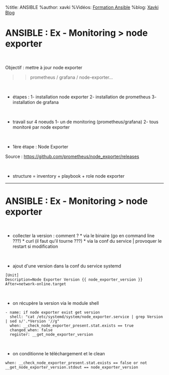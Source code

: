 %title: ANSIBLE
%author: xavki
%Vidéos: [Formation Ansible](https://www.youtube.com/playlist?list=PLn6POgpklwWoCpLKOSw3mXCqbRocnhrh-)
%blog: [Xavki Blog](https://xavki.blog)


# ANSIBLE : Ex - Monitoring > node exporter


<br>

Objectif : mettre à jour node exporter

>> prometheus / grafana / node-exporter...

<br>

* étapes :
		1- installation node exporter
		2- installation de prometheus
		3- installation de grafana

<br>

* travail sur 4 noeuds
		1- un de monitoring (prometheus/grafana)
		2- tous monitoré par node exporter

<br>

* 1ère étape : Node Exporter

Source : https://github.com/prometheus/node_exporter/releases

<br>

* structure = inventory + playbook + role node exporter

----------------------------------------------------------------------------------------

# ANSIBLE : Ex - Monitoring > node exporter


<br>

* collecter la version : comment ?
		* via le binaire (go en command line ???)
		* curl (il faut qu'il tourne ???)
		* via la conf du service | provoquer le restart si modification

<br>

* ajout d'une version dans la conf du service systemd

```
[Unit]
Description=Node Exporter Version {{ node_exporter_version }}
After=network-online.target
```

<br>

* on récupère la version via le module shell

```
- name: if node exporter exist get version
  shell: "cat /etc/systemd/system/node_exporter.service | grep Version | sed s/'.*Version '//g"
  when: __check_node_exporter_present.stat.exists == true
  changed_when: false
  register: __get_node_exporter_version
```

<br>

* on conditionne le téléchargement et le clean

```
when: __check_node_exporter_present.stat.exists == false or not __get_node_exporter_version.stdout == node_exporter_version
```
